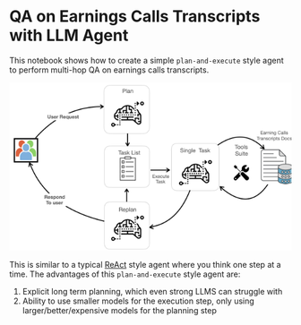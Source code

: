 # QA on Earnings Calls Transcripts with LLM Agent

This notebook shows how to create a simple `plan-and-execute` style agent to perform multi-hop QA on earnings calls transcripts.


![Logo](notebooks/images/earnings_agent.png)

This is similar to a typical [ReAct](https://arxiv.org/abs/2210.03629) style agent where you think one step at a time. The advantages of this `plan-and-execute`
style agent are:


1. Explicit long term planning, which even strong LLMS can struggle with
2. Ability to use smaller models for the execution step, only using larger/better/expensive models for the planning step